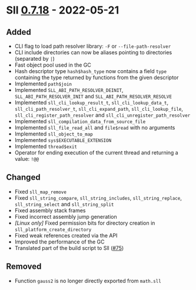 # Sll [0.7.18] - 2022-05-21

## Added

- CLI flag to load path resolver library: `-F` or `--file-path-resolver`
- CLI include directories can now be aliases pointing to directories (separated by `|`)
- Fast object pool used in the GC
- Hash descriptor type `hash$hash_type` now contains a field `type` containing the type returned by functions from the given descriptor
- Implemented `path$join`
- Implemented `SLL_ABI_PATH_RESOLVER_DEINIT`, `SLL_ABI_PATH_RESOLVER_INIT` and `SLL_ABI_PATH_RESOLVER_RESOLVE`
- Implemented `sll_cli_lookup_result_t`, `sll_cli_lookup_data_t`, `sll_cli_path_resolver_t`, `sll_cli_expand_path`, `sll_cli_lookup_file`, `sll_cli_register_path_resolver` and `sll_cli_unregister_path_resolver`
- Implemented `sll_compilation_data_from_source_file`
- Implemented `sll_file_read_all` and `file$read` with no arguments
- Implemented `sll_object_to_map`
- Implemented `sys$EXECUTABLE_EXTENSION`
- Implemented `thread$exit`
- Operator for ending execution of the current thread and returning a value: `!@@`

## Changed

- Fixed `sll_map_remove`
- Fixed `sll_string_compare`, `sll_string_includes`, `sll_string_replace`, `sll_string_select` and `sll_string_split`
- Fixed assembly stack frames
- Fixed incorrect assembly jump generation
- *\[Linux only\]* Fixed permission bits for directory creation in `sll_platform_create_directory`
- Fixed weak references created via the API
- Improved the performance of the GC
- Translated part of the build script to Sll ([#75])

## Removed

- Function `gauss2` is no longer directly exported from `math.sll`

[0.7.18]: https://github.com/sl-lang/sll/compare/sll-v0.7.17...sll-v0.7.18
[#75]: https://github.com/sl-lang/sll/issues/75
